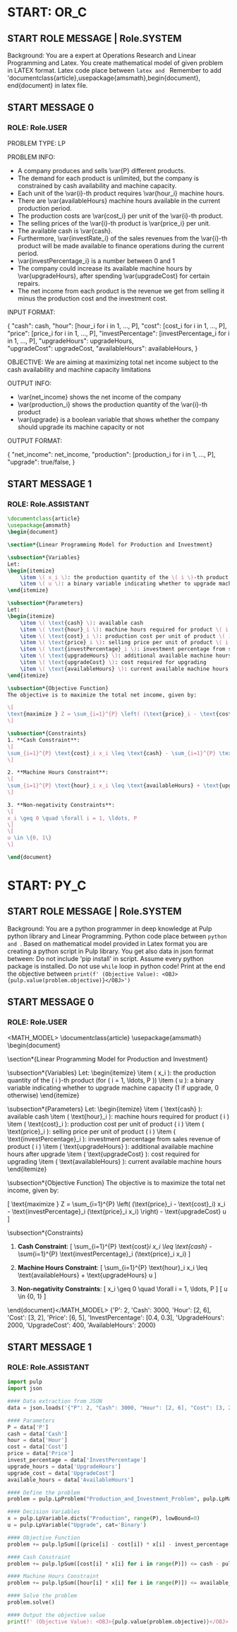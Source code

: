 # START: OR_C 
## START ROLE MESSAGE | Role.SYSTEM 
Background: You are a expert at Operations Research and Linear Programming and Latex. You create mathematical model of given problem in LATEX format. Latex code place between ```latex and ``` Remember to add 'documentclass{article},usepackage{amsmath},begin{document}, end{document} in latex file. 
## START MESSAGE 0 
### ROLE: Role.USER
<DESCRIPTION>
PROBLEM TYPE: LP

PROBLEM INFO: 

- A company produces and sells \var{P} different products. 
- The demand for each product is unlimited, but the company is constrained by cash availability and machine capacity.
- Each unit of the \var{i}-th product requires \var{hour_i} machine hours.
- There are \var{availableHours} machine hours available in the current production period.
- The production costs are \var{cost_i} per unit of the \var{i}-th product.
- The selling prices of the \var{i}-th product is \var{price_i} per unit.
- The available cash is \var{cash}.
- Furthermore, \var{investRate_i} of the sales revenues from the \var{i}-th product will be made available to finance operations during the current period.
- \var{investPercentage_i} is a number between 0 and 1
- The company could increase its available machine hours by \var{upgradeHours}, after spending \var{upgradeCost} for certain repairs. 
- The net income from each product is the revenue we get from selling it minus the production cost and the investment cost.

INPUT FORMAT:

{
    "cash": cash,
    "hour": [hour_i for i in 1, ..., P],
    "cost": [cost_i for i in 1, ..., P],
    "price": [price_i for i in 1, ..., P],
    "investPercentage": [investPercentage_i for i in 1, ..., P],
    "upgradeHours": upgradeHours,   
    "upgradeCost": upgradeCost,
    "availableHours": availableHours,
}

OBJECTIVE: We are aiming at maximizing total net income subject to the cash availability and machine capacity limitations

OUTPUT INFO:

- \var{net_income} shows the net income of the company
- \var{production_i} shows the production quantity of the \var{i}-th product
- \var{upgrade} is a boolean variable that shows whether the company should upgrade its machine capacity or not

OUTPUT FORMAT:

{
    "net_income": net_income,
    "production": [production_i for i in 1, ..., P],
    "upgrade": true/false,
}
</DESCRIPTION>


## START MESSAGE 1 
### ROLE: Role.ASSISTANT
```latex
\documentclass{article}
\usepackage{amsmath}
\begin{document}

\section*{Linear Programming Model for Production and Investment}

\subsection*{Variables}
Let:
\begin{itemize}
    \item \( x_i \): the production quantity of the \( i \)-th product (for \( i = 1, \ldots, P \))
    \item \( u \): a binary variable indicating whether to upgrade machine capacity (1 if upgrade, 0 otherwise)
\end{itemize}

\subsection*{Parameters}
Let:
\begin{itemize}
    \item \( \text{cash} \): available cash
    \item \( \text{hour}_i \): machine hours required for product \( i \)
    \item \( \text{cost}_i \): production cost per unit of product \( i \)
    \item \( \text{price}_i \): selling price per unit of product \( i \)
    \item \( \text{investPercentage}_i \): investment percentage from sales revenue of product \( i \)
    \item \( \text{upgradeHours} \): additional available machine hours after upgrade
    \item \( \text{upgradeCost} \): cost required for upgrading
    \item \( \text{availableHours} \): current available machine hours
\end{itemize}

\subsection*{Objective Function}
The objective is to maximize the total net income, given by:

\[
\text{maximize } Z = \sum_{i=1}^{P} \left( (\text{price}_i - \text{cost}_i) x_i - \text{investPercentage}_i (\text{price}_i x_i) \right) - \text{upgradeCost} u
\]

\subsection*{Constraints}
1. **Cash Constraint**:
\[
\sum_{i=1}^{P} \text{cost}_i x_i \leq \text{cash} - \sum_{i=1}^{P} \text{investPercentage}_i (\text{price}_i x_i)
\]

2. **Machine Hours Constraint**:
\[
\sum_{i=1}^{P} \text{hour}_i x_i \leq \text{availableHours} + \text{upgradeHours} u
\]

3. **Non-negativity Constraints**:
\[
x_i \geq 0 \quad \forall i = 1, \ldots, P
\]
\[
u \in \{0, 1\}
\]

\end{document}
```

# START: PY_C 
## START ROLE MESSAGE | Role.SYSTEM 
Background: You are a python programmer in deep knowledge at Pulp python library and Linear Programming. Python code place between ```python and ```. Based on mathematical model provided in Latex format you are creating a python script in Pulp library. You get also data in json format between: <DATA></DATA> Do not include 'pip install' in script. Assume every python package is installed. Do not use `while` loop in python code! Print at the end the objective between <OBJ></OBJ> `print(f' (Objective Value): <OBJ>{pulp.value(problem.objective)}</OBJ>')` 
## START MESSAGE 0 
### ROLE: Role.USER
<MATH_MODEL>
\documentclass{article}
\usepackage{amsmath}
\begin{document}

\section*{Linear Programming Model for Production and Investment}

\subsection*{Variables}
Let:
\begin{itemize}
    \item \( x_i \): the production quantity of the \( i \)-th product (for \( i = 1, \ldots, P \))
    \item \( u \): a binary variable indicating whether to upgrade machine capacity (1 if upgrade, 0 otherwise)
\end{itemize}

\subsection*{Parameters}
Let:
\begin{itemize}
    \item \( \text{cash} \): available cash
    \item \( \text{hour}_i \): machine hours required for product \( i \)
    \item \( \text{cost}_i \): production cost per unit of product \( i \)
    \item \( \text{price}_i \): selling price per unit of product \( i \)
    \item \( \text{investPercentage}_i \): investment percentage from sales revenue of product \( i \)
    \item \( \text{upgradeHours} \): additional available machine hours after upgrade
    \item \( \text{upgradeCost} \): cost required for upgrading
    \item \( \text{availableHours} \): current available machine hours
\end{itemize}

\subsection*{Objective Function}
The objective is to maximize the total net income, given by:

\[
\text{maximize } Z = \sum_{i=1}^{P} \left( (\text{price}_i - \text{cost}_i) x_i - \text{investPercentage}_i (\text{price}_i x_i) \right) - \text{upgradeCost} u
\]

\subsection*{Constraints}
1. **Cash Constraint**:
\[
\sum_{i=1}^{P} \text{cost}_i x_i \leq \text{cash} - \sum_{i=1}^{P} \text{investPercentage}_i (\text{price}_i x_i)
\]

2. **Machine Hours Constraint**:
\[
\sum_{i=1}^{P} \text{hour}_i x_i \leq \text{availableHours} + \text{upgradeHours} u
\]

3. **Non-negativity Constraints**:
\[
x_i \geq 0 \quad \forall i = 1, \ldots, P
\]
\[
u \in \{0, 1\}
\]

\end{document}</MATH_MODEL>
<DATA>
{'P': 2, 'Cash': 3000, 'Hour': [2, 6], 'Cost': [3, 2], 'Price': [6, 5], 'InvestPercentage': [0.4, 0.3], 'UpgradeHours': 2000, 'UpgradeCost': 400, 'AvailableHours': 2000}</DATA>


## START MESSAGE 1 
### ROLE: Role.ASSISTANT
```python
import pulp
import json

#### Data extraction from JSON
data = json.loads('{"P": 2, "Cash": 3000, "Hour": [2, 6], "Cost": [3, 2], "Price": [6, 5], "InvestPercentage": [0.4, 0.3], "UpgradeHours": 2000, "UpgradeCost": 400, "AvailableHours": 2000}')

#### Parameters
P = data['P']
cash = data['Cash']
hour = data['Hour']
cost = data['Cost']
price = data['Price']
invest_percentage = data['InvestPercentage']
upgrade_hours = data['UpgradeHours']
upgrade_cost = data['UpgradeCost']
available_hours = data['AvailableHours']

#### Define the problem
problem = pulp.LpProblem("Production_and_Investment_Problem", pulp.LpMaximize)

#### Decision Variables
x = pulp.LpVariable.dicts("Production", range(P), lowBound=0)
u = pulp.LpVariable("Upgrade", cat='Binary')

#### Objective Function
problem += pulp.lpSum([(price[i] - cost[i]) * x[i] - invest_percentage[i] * (price[i] * x[i]) for i in range(P)]) - upgrade_cost * u, "Total_Net_Income"

#### Cash Constraint
problem += pulp.lpSum([cost[i] * x[i] for i in range(P)]) <= cash - pulp.lpSum([invest_percentage[i] * (price[i] * x[i]) for i in range(P)]), "Cash_Constraint"

#### Machine Hours Constraint
problem += pulp.lpSum([hour[i] * x[i] for i in range(P)]) <= available_hours + upgrade_hours * u, "Machine_Hours_Constraint"

#### Solve the problem
problem.solve()

#### Output the objective value
print(f' (Objective Value): <OBJ>{pulp.value(problem.objective)}</OBJ>')
```

